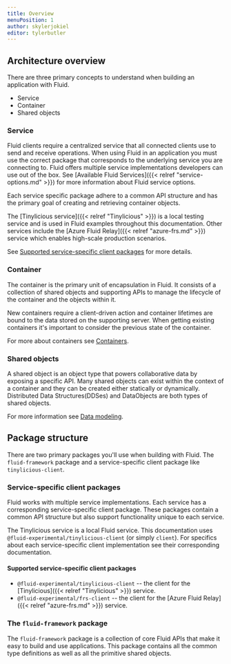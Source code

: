 ```yaml
---
title: Overview
menuPosition: 1
author: skylerjokiel
editor: tylerbutler
---
```


## Architecture overview

There are three primary concepts to understand when building an application with Fluid.

- Service
- Container
- Shared objects

### Service

Fluid clients require a centralized service that all connected clients use to send and receive operations. When using Fluid in an application you must use the correct package that corresponds to the underlying service you are connecting to. Fluid offers multiple service implementations developers can use out of the box. See [Available Fluid Services]({{< relref "service-options.md" >}}) for more information about Fluid service options.

Each service specific package adhere to a common API structure and has the primary goal of creating and retrieving container objects.

The [Tinylicious service]({{< relref "Tinylicious" >}}) is a local testing service and is used in Fluid examples throughout this documentation. Other services include the [Azure Fluid Relay]({{< relref "azure-frs.md" >}}) service which enables high-scale production scenarios.

See [Supported service-specific client packages](#Supported-service-specific-client-packages) for more details.

### Container

The container is the primary unit of encapsulation in Fluid. It consists of a collection of shared objects and supporting APIs to manage the lifecycle of the container and the objects within it.

New containers require a client-driven action and container lifetimes are bound to the data stored on the supporting server. When getting existing containers it's important to consider the previous state of the container.

For more about containers see [Containers](./containers.md).

### Shared objects

A shared object is an object type that powers collaborative data by exposing a specific API. Many shared objects can exist within the context of a container and they can be created either statically or dynamically. Distributed Data Structures(DDSes) and DataObjects are both types of shared objects.

For more information see [Data modeling](./data-modeling.md).

## Package structure

There are two primary packages you'll use when building with Fluid. The `fluid-framework` package
and a service-specific client package like `tinylicious-client`.

### Service-specific client packages

Fluid works with multiple service implementations. Each service has a corresponding service-specific client package. These packages contain a common API structure but also support functionality unique to each service.

The Tinylicious service is a local Fluid service. This documentation uses `@fluid-experimental/tinylicious-client` (or simply `client`). For specifics about each service-specific client implementation see their corresponding documentation.

#### Supported service-specific client packages

- `@fluid-experimental/tinylicious-client` -- the client for the [Tinylicious]({{< relref "Tinylicious" >}}) service.
- `@fluid-experimental/frs-client` -- the client for the [Azure Fluid Relay]({{< relref "azure-frs.md" >}}) service.

### The `fluid-framework` package

The `fluid-framework` package is a collection of core Fluid APIs that make it easy to build and use applications. This package contains all the common type definitions as well as all the primitive shared objects.
